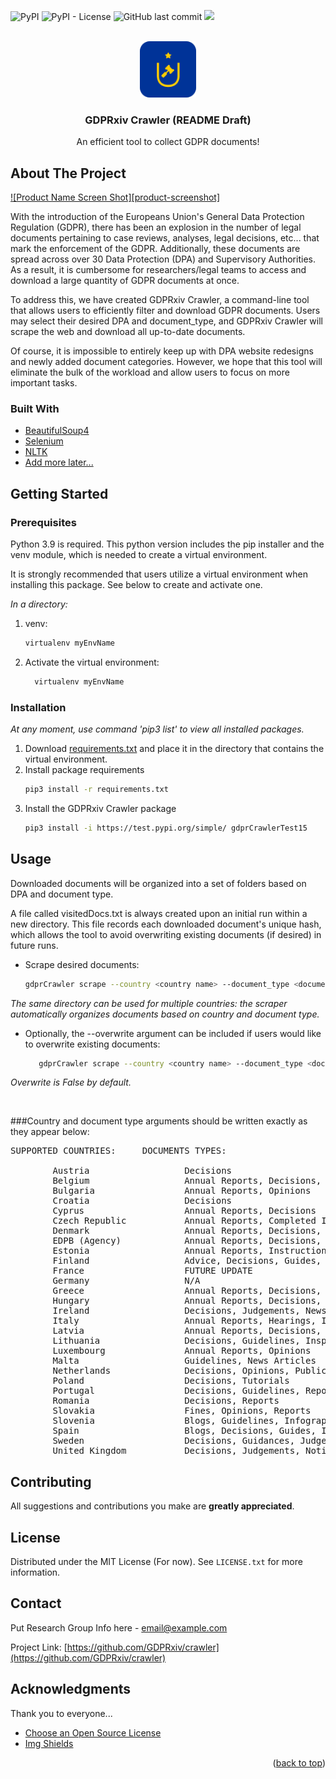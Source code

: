 <div id="top"></div>



![PyPI](https://img.shields.io/pypi/v/GDPRxiv%20Crawler)
![PyPI - License](https://img.shields.io/pypi/l/GDPRxiv%20Crawler)
![GitHub last commit](https://img.shields.io/github/last-commit/GDPRxiv/crawler)
![](https://visitor-badge.glitch.me/badge?page_id=GDPRxiv.crawler)



<br />
<div align="center">
  <a href="https://github.com/GDPRxiv/crawler">
    <img src="images/logo.png" alt="Logo" width="90" height="90">
  </a>

  <h3 align="center">GDPRxiv Crawler (README Draft)</h3>

  <p align="center">
    An efficient tool to collect GDPR documents!
    
  </p>
</div>


## About The Project

[![Product Name Screen Shot][product-screenshot]](href="https://github.com/GDPRxiv/crawler)

With the introduction of the Europeans Union's General Data Protection Regulation (GDPR), there has been an explosion in the number of legal 
documents pertaining to case reviews, analyses, legal decisions, etc... that mark the enforcement of the GDPR.
Additionally, these documents are spread across over 30 Data Protection (DPA) and Supervisory Authorities. As a result, it is 
cumbersome for researchers/legal teams to access and download a large quantity of GDPR documents at once.

To address this, we have created GDPRxiv Crawler, a command-line tool that allows users to efficiently filter and
download GDPR documents. Users may select their desired DPA and document_type, and GDPRxiv Crawler will scrape the web
and download all up-to-date documents. 

Of course, it is impossible to entirely keep up with DPA website redesigns and newly added document categories. 
However, we hope that this tool will eliminate the bulk of the workload and allow users to focus on more important tasks.



### Built With

* [BeautifulSoup4](https://www.crummy.com/software/BeautifulSoup/bs4/doc/)
* [Selenium](https://www.selenium.dev/)
* [NLTK](https://www.nltk.org/)
* [Add more later...](https://www.example.com)



## Getting Started

### Prerequisites

Python 3.9 is required. This python version includes the pip installer and the venv module, which is needed to create a 
virtual environment.

It is strongly recommended that users utilize a virtual environment when installing this package. 
See below to create and activate one.

_In a directory:_
1. venv:

    ```sh
    virtualenv myEnvName
     ```
  
2. Activate the virtual environment:

    ```sh
      virtualenv myEnvName
    ```

### Installation
_At any moment, use command 'pip3 list' to view all installed packages._

1. Download [requirements.txt](https://github.com/transientCloud/gdpr-sota/blob/evan/package_prep/pygdpr/requirements.txt)
    and place it in the directory that contains the virtual environment.
2. Install package requirements
   ```sh
   pip3 install -r requirements.txt
   ```
3. Install the GDPRxiv Crawler package
   ```sh
   pip3 install -i https://test.pypi.org/simple/ gdprCrawlerTest15
   ```



## Usage
Downloaded documents will be organized into a set of folders based on DPA and document type.

A file called visitedDocs.txt is always created upon an initial run within a new directory. This file records each downloaded document's
unique hash, which allows the tool to avoid overwriting existing documents (if desired) in future runs. 

* Scrape desired documents:
   ```sh
   gdprCrawler scrape --country <country name> --document_type <document type> --path <directory to store documents>
   ```
_The same directory can be used for multiple countries: the scraper automatically organizes documents based on country and document type._

* Optionally, the --overwrite argument can be included if users would like to overwrite existing documents:

   ```sh
      gdprCrawler scrape --country <country name> --document_type <document type> --path <directory to store documents> --overwrite <True/False>
   ```
_Overwrite is False by default._

&nbsp; 

###Country and document type arguments should be written exactly as they appear below:
<pre>
SUPPORTED COUNTRIES:     DOCUMENTS TYPES:

        Austria                  Decisions
        Belgium                  Annual Reports, Decisions, Opinions
        Bulgaria                 Annual Reports, Opinions
        Croatia                  Decisions
        Cyprus                   Annual Reports, Decisions
        Czech Republic           Annual Reports, Completed Inspections, Court Rulings, Decisions, Opinions, Press Releases
        Denmark                  Annual Reports, Decisions, Permissions
        EDPB (Agency)            Annual Reports, Decisions, Guidelines, Letters, Opinions, Recommendations
        Estonia                  Annual Reports, Instructions, Prescriptions
        Finland                  Advice, Decisions, Guides, Notices
        France                   FUTURE UPDATE
        Germany                  N/A
        Greece                   Annual Reports, Decisions, Guidelines, Opinions, Recommendations
        Hungary                  Annual Reports, Decisions, Notices, Recommendations, Resolutions
        Ireland                  Decisions, Judgements, News
        Italy                    Annual Reports, Hearings, Injunctions, Interviews, Newsletters, Publications
        Latvia                   Annual Reports, Decisions, Guidances, Opinions, Violations
        Lithuania                Decisions, Guidelines, Inspection Reports
        Luxembourg               Annual Reports, Opinions
        Malta                    Guidelines, News Articles
        Netherlands              Decisions, Opinions, Public Disclosures, Reports
        Poland                   Decisions, Tutorials
        Portugal                 Decisions, Guidelines, Reports
        Romania                  Decisions, Reports
        Slovakia                 Fines, Opinions, Reports
        Slovenia                 Blogs, Guidelines, Infographics, Opinions, Reports
        Spain                    Blogs, Decisions, Guides, Infographics, Reports
        Sweden                   Decisions, Guidances, Judgements, Publications
        United Kingdom           Decisions, Judgements, Notices
</pre>



## Contributing

All suggestions and contributions you make are **greatly appreciated**.



## License

Distributed under the MIT License (For now). See `LICENSE.txt` for more information.




## Contact

Put Research Group Info here - email@example.com

Project Link: [https://github.com/GDPRxiv/crawler](https://github.com/GDPRxiv/crawler)




## Acknowledgments

Thank you to everyone...

* [Choose an Open Source License](https://choosealicense.com)
* [Img Shields](https://shields.io)



<p align="right">(<a href="#top">back to top</a>)</p>




